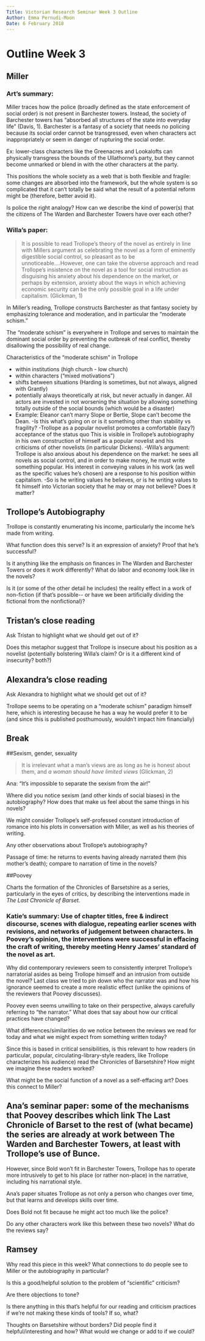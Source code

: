 ```yaml
---
Title: Victorian Research Seminar Week 3 Outline
Author: Emma Pernudi-Moon
Date: 6 February 2018
---
```


# Outline Week 3 

## Miller 

### Art’s summary: 

Miller traces how the police (broadly defined as the state enforcement of social order) is not present in Barchester towers. Instead, the society of Barchester towers has “absorbed all structures of the state into everyday life” (Davis, 1). Barchester is a fantasy of a society that needs no policing because its social order cannot be transgressed, even when characters act inappropriately or seem in danger of rupturing the social order. 

Ex: lower-class characters like the Greenacres and Lookalofts can physically transgress the bounds of the Ullathorne’s party, but they cannot become unmarked or blend in with the other characters at the party.

This positions the whole society as a web that is both flexible and fragile: some changes are absorbed into the framework, but the whole system is so complicated that it can’t totally be said what the result of a potential reform might be (therefore, better avoid it). 

Is police the right analogy? How can we describe the kind of power(s) that the citizens of The Warden and Barchester Towers have over each other?

### Willa’s paper:

> It is possible to read Trollope’s theory of the novel as entirely in line with Millers argument as celebrating the novel as a form of eminently digestible social control, so pleasant as to be unnoticeable….However, one can take the obverse approach and read Trollope’s insistence on the novel as a tool for social instruction as disguising his anxiety about his dependence on the market, or perhaps by extension, anxiety about the ways in which achieving economic security can be the only possible goal in a life under capitalism. (Glickman, 1) 


 In Miller’s reading, Trollope constructs Barchester as that fantasy society by emphasizing tolerance and moderation, and in particular the “moderate schism.” 

The “moderate schism” is everywhere in Trollope and serves to maintain the dominant social order by preventing the outbreak of real conflict, thereby disallowing the possibility of real change. 
 
Characteristics of the “moderate schism” in Trollope
+ within institutions (high church - low church) 
+ within characters (“mixed motivations”) 
+ shifts between situations (Harding is sometimes, but not always, aligned with Grantly) 
+ potentially always theoretically at risk, but never actually in danger. All actors are invested in not worsening the situation by allowing something totally outside of the social bounds (which would be a disaster) 
+ Example: Eleanor can’t marry Slope or Bertie, Slope can’t become the Dean. 
    -Is this what’s going on or is it something other than stability vs fragility? 
    -Trollope as a popular novelist promotes a comfortable (lazy?) acceptance of the status quo This is visible in Trollope’s autobiography in his own construction of himself as a popular novelist and his criticisms of other novelists (in particular Dickens). 
    -Willa’s argument: Trollope is also anxious about his dependence on the market: he sees all novels as social control, and in order to make money, he must write something popular. His interest in conveying values in his work (as well as the specific values he’s chosen) are a response to his position within capitalism. 
    -So is he writing values he believes, or is he writing values to fit himself into Victorian society that he may or may not believe? Does it matter? 

## Trollope’s Autobiography 

Trollope is constantly enumerating his income, particularly the income he’s made from writing. 

What function does this serve? Is it an expression of anxiety? Proof that he’s successful?

 Is it anything like the emphasis on finances in The Warden and Barchester Towers or does it work differently? What do labor and economy look like in the novels? 

Is it (or some of the other detail he includes) the reality effect in a work of non-fiction (if that’s possible-- or have we been artificially dividing the fictional from the nonfictional)? 
    
## Tristan’s close reading 
Ask Tristan to highlight what we should get out of it? 

Does this metaphor suggest that Trollope is insecure about his position as a novelist (potentially bolstering Willa’s claim? Or is it a different kind of insecurity? both?) 

## Alexandra’s close reading 

Ask Alexandra to highlight what we should get out of it? 

Trollope seems to be operating on a “moderate schism” paradigm himself here, which is interesting because he has a way he would prefer it to be (and since this is published posthumously, wouldn’t impact him financially) 

## Break 

##Sexism, gender, sexuality 

> It is irrelevant what a man’s views are as long as he is honest about them, and *a woman should have limited views* (Glickman, 2) 

Ana: “It’s impossible to separate the sexism from the air!” 

Where did you notice sexism (and other kinds of social biases) in the autobiography? How does that make us feel about the same things in his novels? 

We might consider Trollope’s self-professed constant introduction of romance into his plots in conversation with Miller, as well as his theories of writing. 

Any other observations about Trollope’s autobiography? 

Passage of time: he returns to events having already narrated them (his mother’s death); compare to narration of time in the novels?  

##Poovey 

Charts the formation of the Chronicles of Barsetshire as a series, particularly in the eyes of critics, by describing the interventions made in *The Last Chronicle of Barset.*

### Katie’s summary: Use of chapter titles, free & indirect discourse, scenes with dialogue, repeating earlier scenes with revisions, and networks of judgement between characters. In Poovey’s opinion, the interventions were successful in effacing the craft of writing, thereby meeting Henry James’ standard of the novel as art.

Why did contemporary reviewers seem to consistently interpret Trollope’s narratorial asides as being Trollope himself and an intrusion from outside the novel? Last class we tried to pin down who the narrator was and how his ignorance seemed to create a more realistic effect (unlike the opinions of the reviewers that Poovey discusses). 

Poovey even seems unwilling to take on their perspective, always carefully referring to “the narrator.” What does that say about how our critical practices have changed? 

What differences/similarities do we notice between the reviews we read for today and what we might expect from something written today?

Since this is based in critical sensibilities, is this relevant to how readers (in particular, popular, circulating-library-style readers, like Trollope characterizes his audience) read the Chronicles of Barsetshire? How might we imagine these readers worked? 

What might be the social function of a novel as a self-effacing art? Does this connect to Miller?

## Ana’s seminar paper: some of the mechanisms that Poovey describes which link The Last Chronicle of Barset to the rest of (what became) the series are already at work between The Warden and Barchester Towers, at least with Trollope’s use of Bunce. 

However, since Bold won’t fit in Barchester Towers, Trollope has to operate more intrusively to get to his place (or rather non-place) in the narrative, including his narrational style. 

Ana’s paper situates Trollope as not only a person who changes over time, but that learns and develops skills over time. 

Does Bold not fit because he might act too much like the police? 

Do any other characters work like this between these two novels? What do the reviews say? 

## Ramsey 

Why read this piece in this week? What connections to do people see to Miller or the autobiography in particular? 

 Is this a good/helpful solution to the problem of “scientific” criticism? 

Are there objections to tone?

 Is there anything in this that’s helpful for our reading and criticism practices if we’re not making these kinds of tools? If so, what? 

 Thoughts on Barsetshire without borders? Did people find it helpful/interesting and how? What would we change or add to if we could? 

